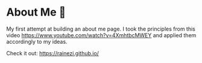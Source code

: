 # About Me 👨

My first attempt at building an about me page.
I took the principles from this video https://www.youtube.com/watch?v=4XmhtbcMWEY and applied them accordingly to my ideas.

Check it out:
https://rainezi.github.io/

